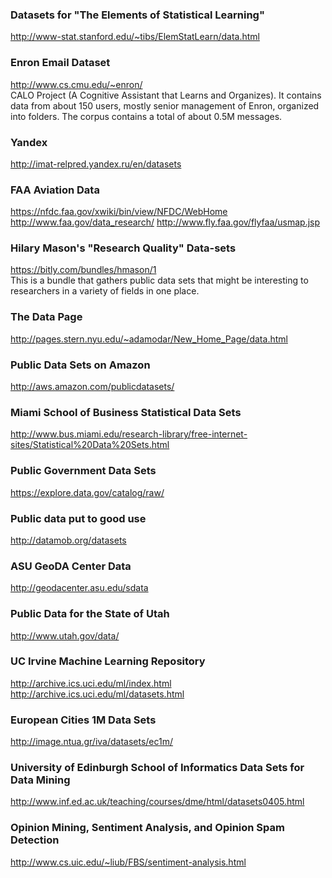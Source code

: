 ### Datasets for "The Elements of Statistical Learning"  
http://www-stat.stanford.edu/~tibs/ElemStatLearn/data.html

### Enron Email Dataset  
http://www.cs.cmu.edu/~enron/  
CALO Project (A Cognitive Assistant that Learns and Organizes). It contains data from about 150 users, mostly senior management of Enron, organized into folders. The corpus contains a total of about 0.5M messages.  

### Yandex
http://imat-relpred.yandex.ru/en/datasets

### FAA Aviation Data
https://nfdc.faa.gov/xwiki/bin/view/NFDC/WebHome
http://www.faa.gov/data_research/
http://www.fly.faa.gov/flyfaa/usmap.jsp

### Hilary Mason's "Research Quality" Data-sets  
https://bitly.com/bundles/hmason/1  
This is a bundle that gathers public data sets that might be interesting to researchers in a variety of fields in one place.

### The Data Page
http://pages.stern.nyu.edu/~adamodar/New_Home_Page/data.html

### Public Data Sets on Amazon
http://aws.amazon.com/publicdatasets/

### Miami School of Business Statistical Data Sets
http://www.bus.miami.edu/research-library/free-internet-sites/Statistical%20Data%20Sets.html

### Public Government Data Sets
https://explore.data.gov/catalog/raw/

### Public data put to good use
http://datamob.org/datasets

### ASU GeoDA Center Data
http://geodacenter.asu.edu/sdata

### Public Data for the State of Utah
http://www.utah.gov/data/

### UC Irvine Machine Learning Repository
http://archive.ics.uci.edu/ml/index.html
http://archive.ics.uci.edu/ml/datasets.html

### European Cities 1M Data Sets
http://image.ntua.gr/iva/datasets/ec1m/

### University of Edinburgh School of Informatics Data Sets for Data Mining
http://www.inf.ed.ac.uk/teaching/courses/dme/html/datasets0405.html

### Opinion Mining, Sentiment Analysis, and Opinion Spam Detection
http://www.cs.uic.edu/~liub/FBS/sentiment-analysis.html
